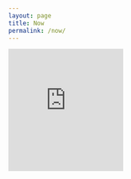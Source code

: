 ```yaml
---
layout: page
title: Now
permalink: /now/
---
```



  <div>
    <iframe src="https://www.beeminder.com/widget?slug=mlcourse&username=sachinkm308&countdown=true" height="245px" width="230px" frameborder="0px" ></iframe>
  </div>
